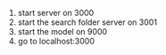 1. start server on 3000
2. start the search folder server on 3001
3. start the model on 9000
4. go to localhost:3000